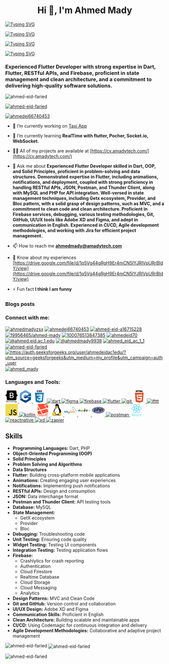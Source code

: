 <h1 align="center">Hi 👋, I'm Ahmed Mady</h1>
 
[![Typing SVG](https://readme-typing-svg.herokuapp.com?lines=I'm+Flutter+Developer)](https://git.io/typing-svg)

[![Typing SVG](https://readme-typing-svg.herokuapp.com?lines=A+Passionate+Frontend+Mobile+Developer)](https://git.io/typing-svg)

[![Typing SVG](https://readme-typing-svg.herokuapp.com?lines=Welcome+to+my+GitHub+Profile)](https://git.io/typing-svg)

<a href="https://git.io/typing-svg"><img src="https://readme-typing-svg.herokuapp.com?font=Fira+Code&weight=700&size=24&pause=1000&color=0E87CA&center=true&vCenter=true&random=false&width=435&lines=Welcome+to+my+GitHub+Profile;Hi+%F0%9F%91%8B%2C+I'm+Ahmed+Mady;I'm+Flutter+Developer;A+Passionate+Frontend+Mobile+Developer" alt="Typing SVG" /></a>

<h3 align="left">Experienced Flutter Developer with strong expertise in Dart, Flutter, RESTful APIs, and Firebase, proficient in state management and clean architecture, and a commitment to delivering high-quality software solutions.</h3>

<p align="left"> <img src="https://komarev.com/ghpvc/?username=ahmed-eid-faried&label=Profile%20views&color=0e75b6&style=flat" alt="ahmed-eid-faried" /> </p>

<p align="left"> <a href="https://github.com/ryo-ma/github-profile-trophy"><img src="https://github-profile-trophy.vercel.app/?username=ahmed-eid-faried" alt="ahmed-eid-faried" /></a> </p>

<p align="left"> <a href="https://twitter.com/ahmedei66740453" target="blank"><img src="https://img.shields.io/twitter/follow/ahmedei66740453?logo=twitter&style=for-the-badge" alt="ahmedei66740453" /></a> </p>

- 🔭 I’m currently working on [Taxi App](https://github.com/ahmed-eid-faried/taxi)

- 🌱 I’m currently learning **RealTime with flutter, Pocher, Socket.io, WebSocket.**

- 👨‍💻 All of my projects are available at [https://cv.amadytech.com/](https://cv.amadytech.com/)

- 💬 Ask me about **Experienced Flutter Developer skilled in Dart, OOP, and Solid Principles, proficient in problem-solving and data structures. Demonstrated expertise in Flutter, including animations, notifications, and deployment, coupled with strong proficiency in handling RESTful APIs, JSON, Postman, and Thunder Client, along with MySQL and PHP for API integration. Well-versed in state management techniques, including Getx ecosystem, Provider, and Bloc pattern, with a solid grasp of design patterns, such as MVC, and a commitment to clean code and clean architecture. Proficient in Firebase services, debugging, various testing methodologies, Git, GitHub, UI/UX tools like Adobe XD and Figma, and adept in communication in English. Experienced in CI/CD, Agile development methodologies, and working with Jira for efficient project management.**

- 📫 How to reach me **ahmedmady@amadytech.com**

- 📄 Know about my experiences [https://drive.google.com/file/d/1q5Vg44gRgH9Er4mCN5lYJRlVpURrBIdY/view](https://drive.google.com/file/d/1q5Vg44gRgH9Er4mCN5lYJRlVpURrBIdY/view)

- ⚡ Fun fact **I think I am funny**

### Blogs posts
<!-- BLOG-POST-LIST:START -->
<!-- BLOG-POST-LIST:END -->

<h3 align="left">Connect with me:</h3>
<p align="left">
<a href="https://dev.to/ahmedmadyzsx" target="blank"><img align="center" src="https://raw.githubusercontent.com/rahuldkjain/github-profile-readme-generator/master/src/images/icons/Social/devto.svg" alt="ahmedmadyzsx" height="30" width="40" /></a>
<a href="https://twitter.com/ahmedei66740453" target="blank"><img align="center" src="https://raw.githubusercontent.com/rahuldkjain/github-profile-readme-generator/master/src/images/icons/Social/twitter.svg" alt="ahmedei66740453" height="30" width="40" /></a>
<a href="https://linkedin.com/in/ahmed-eid-a16715228" target="blank"><img align="center" src="https://raw.githubusercontent.com/rahuldkjain/github-profile-readme-generator/master/src/images/icons/Social/linked-in-alt.svg" alt="ahmed-eid-a16715228" height="30" width="40" /></a>
<a href="https://stackoverflow.com/users/19956465/ahmed-mady" target="blank"><img align="center" src="https://raw.githubusercontent.com/rahuldkjain/github-profile-readme-generator/master/src/images/icons/Social/stack-overflow.svg" alt="19956465/ahmed-mady" height="30" width="40" /></a>
  <a href="https://fb.com/100076513847385" target="blank"><img align="center" src="https://raw.githubusercontent.com/rahuldkjain/github-profile-readme-generator/master/src/images/icons/Social/facebook.svg" alt="100076513847385" height="30" width="40" /></a>  
<a href="https://www.behance.net/ahmedeid70" target="blank"><img align="center" src="https://raw.githubusercontent.com/rahuldkjain/github-profile-readme-generator/master/src/images/icons/Social/behance.svg" alt="ahmedeid70" height="30" width="40" /></a>
<a href="https://medium.com/@ahmed.eid.ac.1.edu" target="blank"><img align="center" src="https://raw.githubusercontent.com/rahuldkjain/github-profile-readme-generator/master/src/images/icons/Social/medium.svg" alt="@ahmed.eid.ac.1.edu" height="30" width="40" /></a>
<a href="https://www.youtube.com/@ahmedmady9938" target="blank"><img align="center" src="https://raw.githubusercontent.com/rahuldkjain/github-profile-readme-generator/master/src/images/icons/Social/youtube.svg" alt="@ahmedmady9938" height="30" width="40" /></a>
<a href="https://www.hackerrank.com/ahmed_eid_ac_1_1" target="blank"><img align="center" src="https://raw.githubusercontent.com/rahuldkjain/github-profile-readme-generator/master/src/images/icons/Social/hackerrank.svg" alt="ahmed_eid_ac_1_1" height="30" width="40" /></a>
<a href="https://www.leetcode.com/ahmed-eid-faried" target="blank"><img align="center" src="https://raw.githubusercontent.com/rahuldkjain/github-profile-readme-generator/master/src/images/icons/Social/leet-code.svg" alt="ahmed-eid-faried" height="30" width="40" /></a>
<a href="https://auth.geeksforgeeks.org/user/https://auth.geeksforgeeks.org/user/ahmedeidac1edu/?utm_source=geeksforgeeks&utm_medium=my_profile&utm_campaign=auth_user" target="blank"><img align="center" src="https://raw.githubusercontent.com/rahuldkjain/github-profile-readme-generator/master/src/images/icons/Social/geeks-for-geeks.svg" alt="https://auth.geeksforgeeks.org/user/ahmedeidac1edu/?utm_source=geeksforgeeks&utm_medium=my_profile&utm_campaign=auth_user" height="30" width="40" /></a>
<a href="https://www.topcoder.com/members/ahmed_mady" target="blank"><img align="center" src="https://raw.githubusercontent.com/rahuldkjain/github-profile-readme-generator/master/src/images/icons/Social/topcoder.svg" alt="ahmed_mady" height="30" width="40" /></a>
</p>

<h3 align="left">Languages and Tools:</h3>
<p align="left"> <a href="https://getbootstrap.com" target="_blank" rel="noreferrer"> <img src="https://raw.githubusercontent.com/devicons/devicon/master/icons/bootstrap/bootstrap-plain-wordmark.svg" alt="bootstrap" width="40" height="40"/> </a> <a href="https://www.w3schools.com/cpp/" target="_blank" rel="noreferrer"> <img src="https://raw.githubusercontent.com/devicons/devicon/master/icons/cplusplus/cplusplus-original.svg" alt="cplusplus" width="40" height="40"/> </a> <a href="https://www.w3schools.com/css/" target="_blank" rel="noreferrer"> <img src="https://raw.githubusercontent.com/devicons/devicon/master/icons/css3/css3-original-wordmark.svg" alt="css3" width="40" height="40"/> </a> <a href="https://dart.dev" target="_blank" rel="noreferrer"> <img src="https://www.vectorlogo.zone/logos/dartlang/dartlang-icon.svg" alt="dart" width="40" height="40"/> </a> <a href="https://www.figma.com/" target="_blank" rel="noreferrer"> <img src="https://www.vectorlogo.zone/logos/figma/figma-icon.svg" alt="figma" width="40" height="40"/> </a> <a href="https://firebase.google.com/" target="_blank" rel="noreferrer"> <img src="https://www.vectorlogo.zone/logos/firebase/firebase-icon.svg" alt="firebase" width="40" height="40"/> </a> <a href="https://flutter.dev" target="_blank" rel="noreferrer"> <img src="https://www.vectorlogo.zone/logos/flutterio/flutterio-icon.svg" alt="flutter" width="40" height="40"/> </a> <a href="https://git-scm.com/" target="_blank" rel="noreferrer"> <img src="https://www.vectorlogo.zone/logos/git-scm/git-scm-icon.svg" alt="git" width="40" height="40"/> </a> <a href="https://www.w3.org/html/" target="_blank" rel="noreferrer"> <img src="https://raw.githubusercontent.com/devicons/devicon/master/icons/html5/html5-original-wordmark.svg" alt="html5" width="40" height="40"/> </a> <a href="https://ifttt.com/" target="_blank" rel="noreferrer"> <img src="https://www.vectorlogo.zone/logos/ifttt/ifttt-ar21.svg" alt="ifttt" width="40" height="40"/> </a> <a href="https://developer.mozilla.org/en-US/docs/Web/JavaScript" target="_blank" rel="noreferrer"> <img src="https://raw.githubusercontent.com/devicons/devicon/master/icons/javascript/javascript-original.svg" alt="javascript" width="40" height="40"/> </a> <a href="https://kotlinlang.org" target="_blank" rel="noreferrer"> <img src="https://www.vectorlogo.zone/logos/kotlinlang/kotlinlang-icon.svg" alt="kotlin" width="40" height="40"/> </a> <a href="https://laravel.com/" target="_blank" rel="noreferrer"> <img src="https://raw.githubusercontent.com/devicons/devicon/master/icons/laravel/laravel-plain-wordmark.svg" alt="laravel" width="40" height="40"/> </a> <a href="https://www.linux.org/" target="_blank" rel="noreferrer"> <img src="https://raw.githubusercontent.com/devicons/devicon/master/icons/linux/linux-original.svg" alt="linux" width="40" height="40"/> </a> <a href="https://www.mysql.com/" target="_blank" rel="noreferrer"> <img src="https://raw.githubusercontent.com/devicons/devicon/master/icons/mysql/mysql-original-wordmark.svg" alt="mysql" width="40" height="40"/> </a> <a href="https://nodejs.org" target="_blank" rel="noreferrer"> <img src="https://raw.githubusercontent.com/devicons/devicon/master/icons/nodejs/nodejs-original-wordmark.svg" alt="nodejs" width="40" height="40"/> </a> <a href="https://www.php.net" target="_blank" rel="noreferrer"> <img src="https://raw.githubusercontent.com/devicons/devicon/master/icons/php/php-original.svg" alt="php" width="40" height="40"/> </a> <a href="https://postman.com" target="_blank" rel="noreferrer"> <img src="https://www.vectorlogo.zone/logos/getpostman/getpostman-icon.svg" alt="postman" width="40" height="40"/> </a> <a href="https://reactjs.org/" target="_blank" rel="noreferrer"> <img src="https://raw.githubusercontent.com/devicons/devicon/master/icons/react/react-original-wordmark.svg" alt="react" width="40" height="40"/> </a> <a href="https://reactnative.dev/" target="_blank" rel="noreferrer"> <img src="https://reactnative.dev/img/header_logo.svg" alt="reactnative" width="40" height="40"/> </a> <a href="https://www.adobe.com/products/xd.html" target="_blank" rel="noreferrer"> <img src="https://cdn.worldvectorlogo.com/logos/adobe-xd.svg" alt="xd" width="40" height="40"/> </a> <a href="https://zapier.com" target="_blank" rel="noreferrer"> <img src="https://www.vectorlogo.zone/logos/zapier/zapier-icon.svg" alt="zapier" width="40" height="40"/> </a> </p>
 
## Skills

- **Programming Languages:** Dart, PHP
- **Object-Oriented Programming (OOP)**
- **Solid Principles**
- **Problem Solving and Algorithms**
- **Data Structures**
- **Flutter:** Building cross-platform mobile applications
- **Animations:** Creating engaging user experiences
- **Notifications:** Implementing push notifications
- **RESTful APIs:** Design and consumption
- **JSON:** Data interchange format
- **Postman and Thunder Client:** API testing tools
- **Database:** MySQL
- **State Management:**
  - GetX ecosystem
  - Provider
  - Bloc
- **Debugging:** Troubleshooting code
- **Unit Testing:** Ensuring code quality
- **Widget Testing:** Testing UI components
- **Integration Testing:** Testing application flows
- **Firebase:**
  - Crashlytics for crash reporting
  - Authentication
  - Cloud Firestore
  - Realtime Database
  - Cloud Storage
  - Cloud Messaging
  - Analytics
- **Design Patterns:** MVC and Clean Code
- **Git and GitHub:** Version control and collaboration
- **UI/UX Design:** Adobe XD and Figma
- **Communication Skills:** Proficient in English
- **Clean Architecture:** Building scalable and maintainable apps
- **CI/CD:** Using Codemagic for continuous integration and delivery
- **Agile Development Methodologies:** Collaborative and adaptive project management
<p><img align="left" src="https://github-readme-stats.vercel.app/api/top-langs?username=ahmed-eid-faried&show_icons=true&locale=en&layout=compact" alt="ahmed-eid-faried" /></p>

<p>&nbsp;<img align="center" src="https://github-readme-stats.vercel.app/api?username=ahmed-eid-faried&show_icons=true&locale=en" alt="ahmed-eid-faried" /></p>

<p><img align="center" src="https://github-readme-streak-stats.herokuapp.com/?user=ahmed-eid-faried&" alt="ahmed-eid-faried" /></p>
